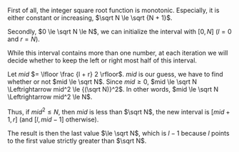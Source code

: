 First of all, the integer square root function is monotonic.
Especially, it is either constant or increasing, $\sqrt N \le \sqrt {N + 1}$.

Secondly, $0 \le \sqrt N \le N$, we can initialize the interval with $[0, N]$ ($l = 0$ and $r = N$).

While this interval contains more than one number, at each iteration we will decide whether to keep the left or right most half of this interval.

Let *mid* $= \lfloor \frac {l + r} 2 \rfloor$.
*mid* is our guess, we have to find whether or not $mid \le \sqrt N$.
Since $mid \ge 0$, $mid \le \sqrt N \Leftrightarrow mid^2 \le {(\sqrt N)}^2$.
In other words, $mid \le \sqrt N \Leftrightarrow mid^2 \le N$.

Thus, if $mid^2 \le N$, then *mid* is less than $\sqrt N$, the new interval is $[mid + 1, r]$ (and $[l, mid - 1]$ otherwise).

The result is then the last value $\le \sqrt N$, which is $l - 1$ because $l$ points to the first value strictly greater than $\sqrt N$.
